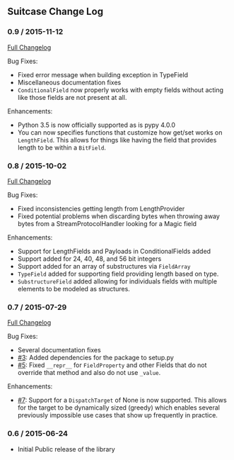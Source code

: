## Suitcase Change Log

### 0.9 / 2015-11-12
[Full Changelog](https://github.com/digidotcom/python-suitcase/compare/0.8...0.9)

Bug Fixes:

* Fixed error message when building exception in TypeField
* Miscellaneous documentation fixes
* `ConditionalField` now properly works with empty fields without
  acting like those fields are not present at all.

Enhancements:

* Python 3.5 is now officially supported as is pypy 4.0.0
* You can now specifies functions that customize how get/set works on
  `LengthField`.  This allows for things like having the field that
  provides length to be within a `BitField`.

### 0.8 / 2015-10-02
[Full Changelog](https://github.com/digidotcom/python-suitcase/compare/0.7...0.8)

Bug Fixes:

* Fixed inconsistencies getting length from LengthProvider
* Fixed potential problems when discarding bytes when throwing away
  bytes from a StreamProtocolHandler looking for a Magic field

Enhancements:

* Support for LengthFields and Payloads in ConditionalFields added
* Support added for 24, 40, 48, and 56 bit integers
* Support added for an array of substructures via `FieldArray`
* `TypeField` added for supporting field providing length based on type.
* `SubstructureField` added allowing for individuals fields with
  multiple elements to be modeled as structures.

### 0.7 / 2015-07-29
[Full Changelog](https://github.com/digidotcom/python-suitcase/compare/0.6...0.7)

Bug Fixes:

* Several documentation fixes
* [#3](https://github.com/digidotcom/python-suitcase/issues/3):
  Added dependencies for the package to setup.py
* [#5](https://github.com/digidotcom/python-suitcase/issues/5): Fixed
  `__repr__` for `FieldProperty` and other Fields that do not override
  that method and also do not use `_value`.

Enhancements:

* [#7](https://github.com/digidotcom/python-suitcase/issues/7):
  Support for a `DispatchTarget` of None is now supported.  This
  allows for the target to be dynamically sized (greedy) which enables
  several previously impossible use cases that show up frequently in
  practice.

### 0.6 / 2015-06-24

* Initial Public release of the library
